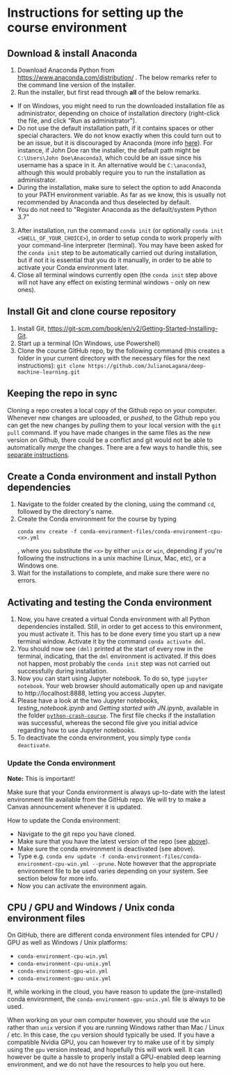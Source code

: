 # Instructions for setting up the course environment

## Download & install Anaconda

1. Download Anaconda Python from https://www.anaconda.com/distribution/ . The below remarks refer to the command line version of the installer.
1. Run the installer, but first read through **all** of the below remarks.

- If on Windows, you might need to run the downloaded installation file as administrator, depending on choice of installation directory (right-click the file, and click "Run as administrator").
- Do not use the default installation path, if it contains spaces or other special characters. We do not know exactly when this could turn out to be an issue, but it is discouraged by Anaconda (more info [here](https://docs.anaconda.com/anaconda/user-guide/faq/#distribution-faq-windows-folder)). For instance, if John Doe ran the installer, the default path might be `C:\Users\John Doe\Anaconda3`, which could be an issue since his username has a space in it. An alternative would be `C:\anaconda3`, although this would probably require you to run the installation as administrator.
- During the installation, make sure to select the option to add Anaconda to your PATH environment variable. As far as we know, this is usually not recommended by Anaconda and thus deselected by default.
- You do not need to "Register Anaconda as the default/system Python 3.7"

3. After installation, run the command `conda init` (or optionally `conda init <SHELL_OF_YOUR_CHOICE>`), in order to setup conda to work properly with your command-line interpreter (terminal). You may have been asked for the `conda init` step to be automatically carried out during installation, but if not it is essential that you do it manually, in order to be able to activate your Conda environment later.
1. Close all terminal windows currently open (the `conda init` step above will not have any effect on existing terminal windows - only on new ones).

## Install Git and clone course repository

1. Install Git, https://git-scm.com/book/en/v2/Getting-Started-Installing-Git.
1. Start up a terminal (On Windows, use Powershell)
1. Clone the course GitHub repo, by the following command (this creates a folder in your current directory with the necessary files for the next instructions): `git clone https://github.com/JulianoLagana/deep-machine-learning.git`

## Keeping the repo in sync

Cloning a repo creates a local copy of the Github repo on your computer. Whenever new changes are uplooaded, or _pushed_,
to the Github repo you can get the new changes by _pulling_ them to your local version with the `git pull` command.
If you have made changes in the same files as the new version on Github, there could be a conflict and git would not be able to automatically _merge_ the changes.
There are a few ways to handle this, see [separate instructions](https://github.com/JulianoLagana/deep-machine-learning/blob/master/instructions/04_keep_git_repo_in_sync.md).

## Create a Conda environment and install Python dependencies

1. Navigate to the folder created by the cloning, using the command `cd`, followed by the directory's name.
1. Create the Conda environment for the course by typing
   ```
   conda env create -f conda-environment-files/conda-environment-cpu-<x>.yml
   ```
   , where you substitute the `<x>` by either `unix` or `win`, depending if you're following the instructions in a unix machine (Linux, Mac, etc), or a Windows one.
1. Wait for the installations to complete, and make sure there were no errors.

## Activating and testing the Conda environment

1. Now, you have created a virtual Conda environment with all Python dependencies installed.
   Still, in order to get access to this environment, you must activate it.
   This has to be done every time you start up a new terminal window.
   Activate it by the command `conda activate dml`.
1. You should now see `(dml)` printed at the start of every row in the terminal, indicating, that the `dml` environment is activated. If this does not happen, most probably the `conda init` step was not carried out successfully during installation.
1. Now you can start using Jupyter notebook. To do so, type `jupyter notebook`. Your web browser should automatically open up and navigate to http://localhost:8888, letting you access Jupyter.
1. Please have a look at the two Jupyter notebooks, _testing_notebook.ipynb_ and _Getting started with JN.ipynb_, available in the folder [`python-crash-course`](https://github.com/JulianoLagana/deep-machine-learning/tree/master/python-crash-course). The first file checks if the installation was successful, whereas the second file give you initial advice regarding how to use Jupyter notebooks.
1. To deactivate the conda environment, you simply type `conda deactivate`.

### Update the Conda environment

**Note:** This is important!

Make sure that your Conda environment is always up-to-date with the latest environment file available from the GitHub repo. We will try to make a Canvas announcement whenever it is updated.

How to update the Conda environment:

- Navigate to the git repo you have cloned.
- Make sure that you have the latest version of the repo (see [above](#keeping-the-repo-in-sync)).
- Make sure the conda environment is deactivated (see above).
- Type e.g. `conda env update -f conda-environment-files/conda-environment-cpu-win.yml --prune`. Note however that the appropriate environment file to be used varies depending on your system. See section below for more info.
- Now you can activate the environment again.

## CPU / GPU and Windows / Unix conda environment files

On GitHub, there are different conda environment files intended for CPU / GPU as well as Windows / Unix platforms:

- `conda-environment-cpu-win.yml`
- `conda-environment-cpu-unix.yml`
- `conda-environment-gpu-win.yml`
- `conda-environment-gpu-unix.yml`

If, while working in the cloud, you have reason to update the (pre-installed) conda environment, the `conda-environment-gpu-unix.yml` file is always to be used.

When working on your own computer however, you should use the `win` rather than `unix` version if you are running Windows rather than Mac / Linux / etc. In this case, the `cpu` version should typically be used. If you have a compatible Nvidia GPU, you can however try to make use of it by simply using the `gpu` version instead, and hopefully this will work well. It can however be quite a hassle to properly install a GPU-enabled deep learning environment, and we do not have the resources to help you out here.
